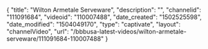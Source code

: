 {
    "title": "Wilton Armetale Serveware",
    "description": "",
    "channelid": "111091684",
    "videoid": "110007488",
    "date_created": "1502525598",
    "date_modified": "1504049170",
    "type": "captivate",
    "layout": "channelVideo",
    "url": "\/bbbusa-latest-videos\/wilton-armetale-serveware\/111091684-110007488"
}